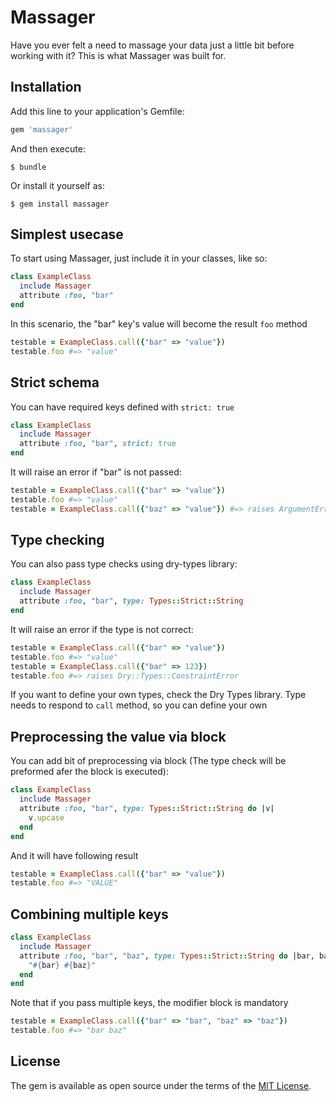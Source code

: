 # Massager

Have you ever felt a need to massage your data just a little bit before working with it? This is what Massager was built for.

## Installation

Add this line to your application's Gemfile:

```ruby
gem 'massager'
```

And then execute:

    $ bundle

Or install it yourself as:

    $ gem install massager

## Simplest usecase
To start using Massager, just include it in your classes, like so:
```ruby
class ExampleClass
  include Massager
  attribute :foo, "bar"
end
```
In this scenario, the "bar" key's value will become the result `foo` method
```ruby
testable = ExampleClass.call({"bar" => "value"})
testable.foo #=> "value"
```
## Strict schema
You can have required keys defined with `strict: true`
```ruby
class ExampleClass
  include Massager
  attribute :foo, "bar", strict: true
end
```
It will raise an error if "bar" is not passed:
```ruby
testable = ExampleClass.call({"bar" => "value"})
testable.foo #=> "value"
testable = ExampleClass.call({"baz" => "value"}) #=> raises ArgumentError
```

## Type checking
You can also pass type checks using dry-types library:
```ruby
class ExampleClass
  include Massager
  attribute :foo, "bar", type: Types::Strict::String
end
```
It will raise an error if the type is not correct:
```ruby
testable = ExampleClass.call({"bar" => "value"})
testable.foo #=> "value"
testable = ExampleClass.call({"bar" => 123})
testable.foo #=> raises Dry::Types::ConstraintError
```
If you want to define your own types, check the Dry Types library. Type needs to respond to `call` method, so 
you can define your own

## Preprocessing the value via block

You can add bit of preprocessing via block (The type check will be preformed afer the block is executed):
```ruby
class ExampleClass
  include Massager
  attribute :foo, "bar", type: Types::Strict::String do |v|
    v.upcase
  end
end
```
And it will have following result
```ruby
testable = ExampleClass.call({"bar" => "value"})
testable.foo #=> "VALUE"
```

## Combining multiple keys

```ruby
class ExampleClass
  include Massager
  attribute :foo, "bar", "baz", type: Types::Strict::String do |bar, baz|
    "#{bar} #{baz}"
  end
end
```
Note that if you pass multiple keys, the modifier block is mandatory

```ruby
testable = ExampleClass.call({"bar" => "bar", "baz" => "baz"})
testable.foo #=> "bar baz"
```

## License

The gem is available as open source under the terms of the [MIT License](http://opensource.org/licenses/MIT).

